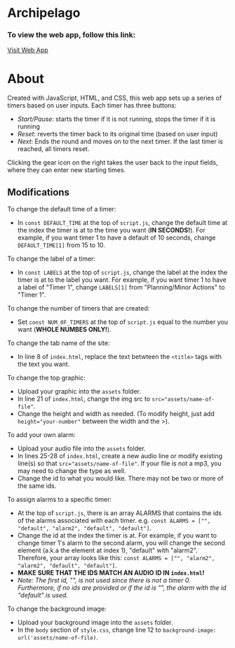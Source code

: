 # Archipelago

### To view the web app, follow this link:

[Visit Web App](https://jennzheng12315.github.io/Archipelago)

# About
Created with JavaScript, HTML, and CSS, this web app sets up a series of timers based on user inputs. Each timer has three buttons:
* _Start/Pause_: starts the timer if it is not running, stops the timer if it is running
* _Reset_: reverts the timer back to its original time (based on user input)
* _Next_: Ends the round and moves on to the next timer. If the last timer is reached, all timers reset.  

Clicking the gear icon on the right takes the user back to the input fields, where they can enter new starting times. 

## Modifications
To change the default time of a timer:
* In `const DEFAULT_TIME` at the top of `script.js`, change the default time at the index the timer is at to the time you want (**IN SECONDS!**). For example, if you want timer 1 to have a default of 10 seconds, change `DEFAULT_TIME[1]` from 15 to 10.

To change the label of a timer:
* In `const LABELS` at the top of `script.js`, change the label at the index the timer is at to the label you want. For example, if you want timer 1 to have a label of "Timer 1", change `LABELS[1]` from "Planning/Minor Actions" to "Timer 1".

To change the number of timers that are created:
* Set `const NUM_OF_TIMERS` at the top of `script.js` equal to the number you want (**WHOLE NUMBES ONLY!**).

To change the tab name of the site:
* In line 8 of `index.html`, replace the text betwteen the `<title>` tags with the text you want. 

To change the top graphic:
* Upload your graphic into the `assets` folder. 
* In line 21 of `index.html`, change the img src to `src="assets/name-of-file"`.
* Change the height and width as needed. (To modify height, just add `height="your-number"` between the width and the >).

To add your own alarm:
* Upload your audio file into the `assets` folder.
* In lines 25-28 of `index.html`, create a new audio line or modify existing line(s) so that `src="assets/name-of-file"`. If your file is not a mp3, you may need to change the type as well. 
* Change the id to what you would like. There may not be two or more of the same ids.

To assign alarms to a specific timer:
* At the top of `script.js`, there is an array ALARMS that contains the ids of the alarms associated with each timer. e.g. `const ALARMS = ["", "default", "alarm2", "default", "default"]`.
* Change the id at the index the timer is at. For example, if you want to change timer 1's alarm to the second alarm, you will change the second element (a.k.a the element at index 1), "default" with "alarm2". Therefore, your array looks like this:  `const ALARMS = ["", "alarm2", "alarm2", "default", "default"]`.
* **MAKE SURE THAT THE IDS MATCH AN AUDIO ID IN `index.html`!**
* _Note: The first id, "", is not used since there is not a timer 0. Furthermore, if no ids are provided or if the id is "", the alarm with the id "default" is used._ 

To change the background image:
* Upload your background image into the `assets` folder.
* In the `body` section of `style.css`, change line 12 to `background-image: url('assets/name-of-file)`.
